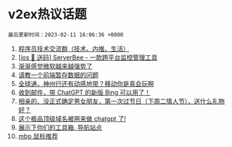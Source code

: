 # v2ex热议话题

`最后更新时间：2023-02-11 16:06:36 +0800`

1. [程序员技术交流群（技术、内推、生活）](https://www.v2ex.com/t/914959)
1. [[ios 🎉 送码] ServerBee - 一款跨平台监控管理工具](https://www.v2ex.com/t/914946)
1. [渐渐感觉微软越来越强势了](https://www.v2ex.com/t/915064)
1. [请教一个前端暂存数据的问题](https://www.v2ex.com/t/914975)
1. [全球通，神州行还有动感地带？移动你是真会玩啊](https://www.v2ex.com/t/915085)
1. [收到邮件，带 ChatGPT 的新版 Bing 可以用了！](https://www.v2ex.com/t/915087)
1. [相亲的、没正式确定男女朋友，第一次过节日（下周二情人节），送什么礼物好？](https://www.v2ex.com/t/914973)
1. [这个极品顶级域名被用来做 chatgpt 了!](https://www.v2ex.com/t/914989)
1. [展示下你们的工具箱, 导航站点](https://www.v2ex.com/t/914987)
1. [mbp 鼠标推荐](https://www.v2ex.com/t/915061)

